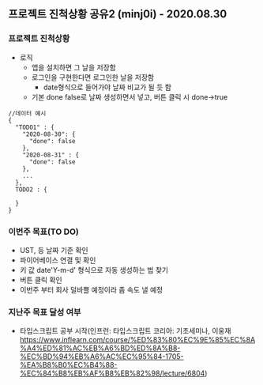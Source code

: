 ## 프로젝트 진척상황 공유2 (minj0i) - 2020.08.30

### 프로젝트 진척상황

* 로직
  - 앱을 설치하면 그 날을 저장함
  - 로그인을 구현한다면 로그인한 날을 저장함
    - date형식으로 들어가야 날짜 비교가 될 듯 함
  - 기본 done false로 날짜 생성하면서 넣고, 버튼 클릭 시 done->true

```
//데이터 예시
{
  "TODO1" : {
    "2020-08-30": {
      "done": false
    },
    "2020-08-31" : {
      "done": false
    },
    ...
  },
  TODO2 : {

  }
}
```

### 이번주 목표(TO DO)

* UST, 등 날짜 기준 확인
* 파이어베이스 연결 및 확인
* 키 값 date'Y-m-d' 형식으로 자동 생성하는 법 찾기
* 버튼 클릭 확인
* 이번주 부터 회사 덜바쁠 예정이라 좀 속도 낼 예정

### 지난주 목표 달성 여부

* 타입스크립트 공부 시작(인프런: 타입스크립트 코리아: 기초세미나, 이웅재 https://www.inflearn.com/course/%ED%83%80%EC%9E%85%EC%8A%A4%ED%81%AC%EB%A6%BD%ED%8A%B8-%EC%BD%94%EB%A6%AC%EC%95%84-1705-%EA%B8%B0%EC%B4%88-%EC%84%B8%EB%AF%B8%EB%82%98/lecture/6804)
